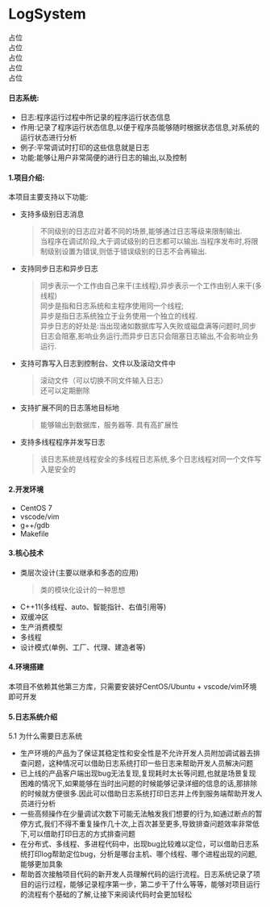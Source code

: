 ﻿# LogSystem

占位  
占位  
占位  
占位  
占位  


#### 日志系统:  
- 日志:程序运行过程中所记录的程序运行状态信息  
- 作用:记录了程序运行状态信息,以便于程序员能够随时根据状态信息,对系统的运行状态进行分析  
- 例子:平常调试时打印的这些信息就是日志  
- 功能:能够让用户非常简便的进行日志的输出,以及控制　

#### 1.项目介绍:
本项目主要支持以下功能:
- 支持多级别日志消息  
    > 不同级别的日志应对着不同的场景,能够通过日志等级来限制输出.  
    > 当程序在调试阶段,大于调试级别的日志都可以输出.当程序发布时,将限制级别设置为错误,则低于错误级别的日志不会再输出.
- 支持同步日志和异步日志
    > 同步表示一个工作由自己来干(主线程),异步表示一个工作由别人来干(多线程)  
    > 同步是指和日志系统和主程序使用同一个线程;  
    > 异步是指日志系统独立于业务使用一个独立的线程.  
    > 异步日志的好处是:当出现诸如数据库写入失败或磁盘满等问题时,同步日志会阻塞,影响业务运行;而异步日志只会阻塞日志输出,不会影响业务运行.
- 支持可靠写入日志到控制台、文件以及滚动文件中
    > 滚动文件（可以切换不同文件输入日志）  
    > 还可以定期删除
- 支持扩展不同的日志落地目标地
    > 能够输出到数据库，服务器等. 具有高扩展性
- 支持多线程程序并发写日志
    > 该日志系统是线程安全的多线程日志系统,多个日志线程对同一个文件写入是安全的

#### 2.开发环境
- CentOS 7
- vscode/vim
- g++/gdb
- Makefile

#### 3.核心技术
- 类层次设计(主要以继承和多态的应用)  
    > 类的模块化设计的一种思想
- C++11(多线程、auto、智能指针、右值引用等)
- 双缓冲区  
- 生产消费模型  
- 多线程  
- 设计模式(单例、工厂、代理、建造者等)  

#### 4.环境搭建
本项目不依赖其他第三方库，只需要安装好CentOS/Ubuntu + vscode/vim环境即可开发

#### 5.日志系统介绍
5.1 为什么需要日志系统
- 生产环境的产品为了保证其稳定性和安全性是不允许开发人员附加调试器去排查问题，这种情况可以借助日志系统打印一些日志来帮助开发人员解决问题  
- 已上线的产品客户端出现bug无法复现,复现耗时太长等问题,也就是场景复现困难的情况下,如果能够在当时出问题的时候能够记录详细的信息的话,那排除的时候就方便很多.因此可以借助日志系统打印日志并上传到服务端帮助开发人员进行分析
- 一些高频操作在少量调试次数下可能无法触发我们想要的行为,如通过断点的暂停方式,我们不得不重复操作几十次,上百次甚至更多,导致排查问题效率非常低下,可以借助打印日志的方式排查问题
- 在分布式、多线程、多进程代码中，出现bug比较难以定位，可以借助日志系统打印log帮助定位bug，分析是哪台主机、哪个线程、哪个进程出现的问题,能够更加具象
- 帮助首次接触项目代码的新开发人员理解代码的运行流程。日志系统记录了项目的运行过程，能够记录程序第一步，第二步干了什么等等，能够对项目运行的流程有个基础的了解,让接下来阅读代码时会更加轻松






